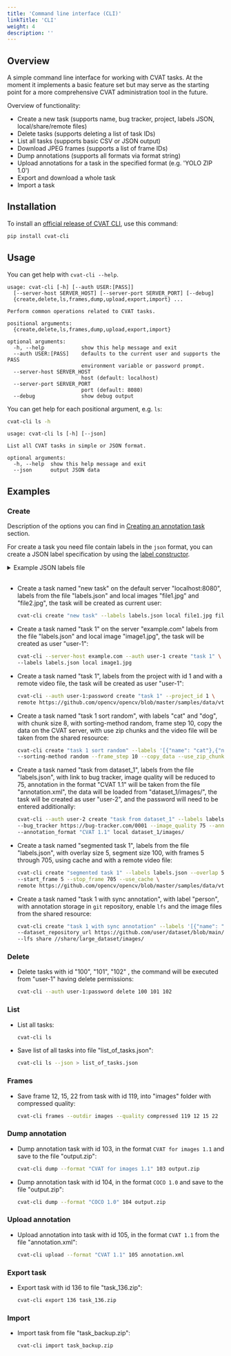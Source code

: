 ```yaml
---
title: 'Command line interface (CLI)'
linkTitle: 'CLI'
weight: 4
description: ''
---
```


## Overview

A simple command line interface for working with CVAT tasks. At the moment it
implements a basic feature set but may serve as the starting point for a more
comprehensive CVAT administration tool in the future.

Overview of functionality:

- Create a new task (supports name, bug tracker, project, labels JSON, local/share/remote files)
- Delete tasks (supports deleting a list of task IDs)
- List all tasks (supports basic CSV or JSON output)
- Download JPEG frames (supports a list of frame IDs)
- Dump annotations (supports all formats via format string)
- Upload annotations for a task in the specified format (e.g. 'YOLO ZIP 1.0')
- Export and download a whole task
- Import a task

## Installation

To install an [official release of CVAT CLI](https://pypi.org/project/cvat-cli/), use this command:

```bash
pip install cvat-cli
```

## Usage

You can get help with `cvat-cli --help`.

```
usage: cvat-cli [-h] [--auth USER:[PASS]]
  [--server-host SERVER_HOST] [--server-port SERVER_PORT] [--debug]
  {create,delete,ls,frames,dump,upload,export,import} ...

Perform common operations related to CVAT tasks.

positional arguments:
  {create,delete,ls,frames,dump,upload,export,import}

optional arguments:
  -h, --help            show this help message and exit
  --auth USER:[PASS]    defaults to the current user and supports the PASS
                        environment variable or password prompt.
  --server-host SERVER_HOST
                        host (default: localhost)
  --server-port SERVER_PORT
                        port (default: 8080)
  --debug               show debug output
```

You can get help for each positional argument, e.g. `ls`:

```bash
cvat-cli ls -h
```
```
usage: cvat-cli ls [-h] [--json]

List all CVAT tasks in simple or JSON format.

optional arguments:
  -h, --help  show this help message and exit
  --json      output JSON data
```

## Examples

### Create

Description of the options you can find in
[Creating an annotation task](/docs/manual/basics/creating_an_annotation_task/) section.

For create a task you need file contain labels in the `json` format, you can create a JSON label specification
by using the [label constructor](/docs/manual/basics/creating_an_annotation_task/#labels).
<details>
<summary>Example JSON labels file</summary>

  ```json
  [
      {
          "name": "cat",
          "attributes": []
      },
      {
          "name": "dog",
          "attributes": []
      }
  ]
  ```
</details>
<br>

- Create a task named "new task" on the default server "localhost:8080", labels from the file "labels.json"
  and local images "file1.jpg" and "file2.jpg", the task will be created as current user:
  ```bash
  cvat-cli create "new task" --labels labels.json local file1.jpg file2.jpg
  ```
- Create a task named "task 1" on the server "example.com" labels from the file "labels.json"
  and local image "image1.jpg", the task will be created as user "user-1":
  ```bash
  cvat-cli --server-host example.com --auth user-1 create "task 1" \
  --labels labels.json local image1.jpg
  ```
- Create a task named "task 1", labels from the project with id 1 and with a remote video file,
  the task will be created as user "user-1":
  ```bash
  cvat-cli --auth user-1:password create "task 1" --project_id 1 \
  remote https://github.com/opencv/opencv/blob/master/samples/data/vtest.avi?raw=true
  ```
- Create a task named "task 1 sort random", with labels "cat" and "dog", with chunk size 8,
  with sorting-method random, frame step 10, copy the data on the CVAT server,
  with use zip chunks and the video file will be taken from the shared resource:
  ```bash
  cvat-cli create "task 1 sort random" --labels '[{"name": "cat"},{"name": "dog"}]' --chunk_size 8 \
  --sorting-method random --frame_step 10 --copy_data --use_zip_chunks share //share/dataset_1/video.avi
  ```
- Create a task named "task from dataset_1", labels from the file "labels.json", with link to bug tracker,
  image quality will be reduced to 75, annotation in the format "CVAT 1.1" will be taken
  from the file "annotation.xml", the data will be loaded from "dataset_1/images/",
  the task will be created as user "user-2", and the password will need to be entered additionally:
  ```bash
  cvat-cli --auth user-2 create "task from dataset_1" --labels labels.json \
  --bug_tracker https://bug-tracker.com/0001 --image_quality 75 --annotation_path annotation.xml \
  --annotation_format "CVAT 1.1" local dataset_1/images/
  ```
- Create a task named "segmented task 1", labels from the file "labels.json", with overlay size 5,
  segment size 100, with frames 5 through 705, using cache and with a remote video file:
  ```bash
  cvat-cli create "segmented task 1" --labels labels.json --overlap 5 --segment_size 100 \
  --start_frame 5 --stop_frame 705 --use_cache \
  remote https://github.com/opencv/opencv/blob/master/samples/data/vtest.avi?raw=true
  ```
- Create a task named "task 1 with sync annotation", with label "person",
  with annotation storage in `git` repository, enable `lfs` and the image files from the shared resource:
  ```bash
  cvat-cli create "task 1 with sync annotation" --labels '[{"name": "person"}]' \
  --dataset_repository_url https://github.com/user/dataset/blob/main/annotation/anno_file_name.zip \
  --lfs share //share/large_dataset/images/
  ```

### Delete

- Delete tasks with id "100", "101", "102" , the command will be executed from "user-1" having delete permissions:
  ```bash
  cvat-cli --auth user-1:password delete 100 101 102
  ```

### List

- List all tasks:
  ```bash
  cvat-cli ls
  ```
- Save list of all tasks into file "list_of_tasks.json":
  ```bash
  cvat-cli ls --json > list_of_tasks.json
  ```

### Frames

- Save frame 12, 15, 22 from task with id 119, into "images" folder with compressed quality:
  ```bash
  cvat-cli frames --outdir images --quality compressed 119 12 15 22
  ```

### Dump annotation

- Dump annotation task with id 103, in the format `CVAT for images 1.1` and save to the file "output.zip":
  ```bash
  cvat-cli dump --format "CVAT for images 1.1" 103 output.zip
  ```
- Dump annotation task with id 104, in the format `COCO 1.0` and save to the file "output.zip":
  ```bash
  cvat-cli dump --format "COCO 1.0" 104 output.zip
  ```

### Upload annotation

- Upload annotation into task with id 105, in the format `CVAT 1.1` from the file "annotation.xml":
  ```bash
  cvat-cli upload --format "CVAT 1.1" 105 annotation.xml
  ```

### Export task

- Export task with id 136 to file "task_136.zip":
  ```bash
  cvat-cli export 136 task_136.zip
  ```

### Import

- Import task from file "task_backup.zip":
  ```bash
  cvat-cli import task_backup.zip
  ```
